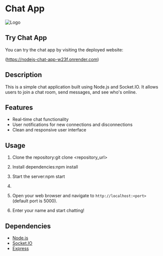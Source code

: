 # Chat App

![Logo](logo.png)

## Try Chat App

You can try the chat app by visiting the deployed website:

(https://nodejs-chat-app-w23f.onrender.com)

## Description

This is a simple chat application built using Node.js and Socket.IO. It allows users to join a chat room, send messages, and see who's online.

## Features

- Real-time chat functionality
- User notifications for new connections and disconnections
- Clean and responsive user interface

## Usage

1. Clone the repository:git clone <repository_url>

2. Install dependencies:npm install
3. Start the server:npm start
4. 
4. Open your web browser and navigate to `http://localhost:<port>` (default port is 5000).

5. Enter your name and start chatting!

## Dependencies

- [Node.js](https://nodejs.org/)
- [Socket.IO](https://socket.io/)
- [Express](https://expressjs.com/)




